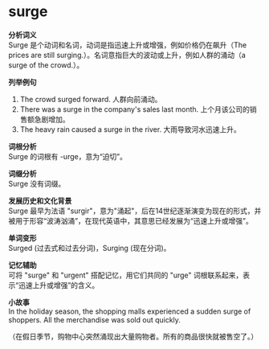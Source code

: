 # surge

**分析词义**  
Surge 是个动词和名词，动词是指迅速上升或增强，例如价格仍在飙升（The prices are still surging.）。名词意指巨大的波动或上升，例如人群的涌动（a surge of the crowd.）。

  

**列举例句**

  

1.  The crowd surged forward. 人群向前涌动。
2.  There was a surge in the company's sales last month. 上个月该公司的销售额急剧增加。
3.  The heavy rain caused a surge in the river. 大雨导致河水迅速上升。

  

**词根分析**  
Surge 的词根有 -urge，意为“迫切”。

  

**词缀分析**  
Surge 没有词缀。

  

**发展历史和文化背景**  
Surge 最早为法语 "surgir"，意为"涌起"，后在14世纪逐渐演变为现在的形式，并被用于形容“波涛汹涌”，在现代英语中，其意思已经发展为“迅速上升或增强”。

  

**单词变形**  
Surged (过去式和过去分词)，Surging (现在分词)。

  

**记忆辅助**  
可将 "surge" 和 "urgent" 搭配记忆，用它们共同的 "urge" 词根联系起来，表示“迅速上升或增强”的含义。

  

**小故事**  
In the holiday season, the shopping malls experienced a sudden surge of shoppers. All the merchandise was sold out quickly.

  

（在假日季节，购物中心突然涌现出大量购物者。所有的商品很快就被售空了。）
